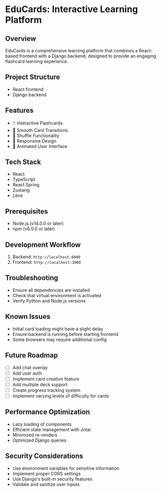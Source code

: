 # EduCards: Interactive Learning Platform

## Overview

EduCards is a comprehensive learning platform that combines a React-based frontend with a Django backend, designed to provide an engaging flashcard learning experience.

## Project Structure

- React frontend
- Django backend

## Features

- 🃏 Interactive Flashcards
- 🔄 Smooth Card Transitions
- 🔀 Shuffle Functionality
- 📱 Responsive Design
- 🎨 Animated User Interface

## Tech Stack

- React
- TypeScript
- React Spring
- Zustang
- Leva

## Prerequisites

- Node.js (v14.0.0 or later)
- npm (v6.0.0 or later)

## Development Workflow

1. Backend: `http://localhost:8000`
2. Frontend: `http://localhost:3000`

## Troubleshooting

- Ensure all dependencies are installed
- Check that virtual environment is activated
- Verify Python and Node.js versions

## Known Issues

- Initial card loading might have a slight delay
- Ensure backend is running before starting frontend
- Some browsers may require additional config

## Future Roadmap

- [ ] Add chat overlay
- [ ] Add user auth
- [ ] Implement card creation feature
- [ ] Add multiple deck support
- [ ] Create progress tracking system
- [ ] Implement varying levels of difficulty for cards

## Performance Optimization

- Lazy loading of components
- Efficient state management with Jotai
- Minimized re-renders
- Optimized Django queries

## Security Considerations

- Use environment variables for sensitive information
- Implement proper CORS settings
- Use Django's built-in security features
- Validate and sanitize user inputs
